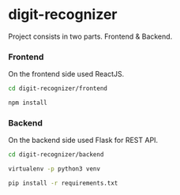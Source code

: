 # digit-recognizer

Project consists in two parts. Frontend & Backend. 

### Frontend

On the frontend side used ReactJS. 

```sh
cd digit-recognizer/frontend

npm install
```

### Backend

On the backend side used Flask for REST API. 

```sh
cd digit-recognizer/backend

virtualenv -p python3 venv

pip install -r requirements.txt

```

